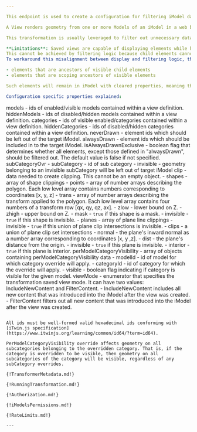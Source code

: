 ```yaml
---

This endpoint is used to create a configuration for filtering iModel data based on a view definition or a saved view.

A View renders geometry from one or more Models of an iModel in a web browser. A View is an element of the ViewDefinition class. For more information, see [Using Views in iTwin.js](https://www.itwinjs.org/learning/frontend/views/).

This transformation is usually leveraged to filter out unnecessary data and align an iModel to the view within a browser window.

**Limitations**: Saved views are capable of displaying elements while hiding their parent elements. 
This cannot be achieved by filtering logic because child elements cannot exist without their parent elements within an iModel. 
To workaround this misalignment between display and filtering logic, the transformations service does not filter out:

- elements that are ancestors of visible child elements
- elements that are scoping ancestors of visible elements

Such elements will remain in iModel with cleared properties, meaning that their geometries and other non mandatory properties will be deleted.

Configuration specific properties explained:

```
models - ids of enabled/visible models contained within a view definition.
hiddenModels - ids of disabled/hidden models contained within a view definition.
categories - ids of visible enabled/categories contained within a view definition.
hiddenCategories - ids of disabled/hidden categories contained within a view definition.
neverDrawn - element ids which should be left out of the target iModel.
alwaysDrawn - element ids which should be included in to the target iModel.
isAlwaysDrawnExclusive - boolean flag that determines whether all elements, except those defined in "alwaysDrawn", should be filtered out. The default value is false if not specified.
subCategoryOvr
    - subCategory - id of sub category 
    - invisible - geometry belonging to an invisible subCategory will be left out of target iModel
clip - data needed to create clipping. This cannot be an empty object.
    - shapes - array of shape clippings
        - points - array of number arrays describing the polygon. Each low level array contains numbers corresponding to coordinates [x, y, z]
        - trans - array of number arrays describing the transform applied to the polygon. Each low level array contains four numbers of a transform row [qx, qy, qz, ax].
        - zlow - lower bound on Z.
        - zhigh - upper bound on Z.
        - mask - `true` if this shape is a mask.
        - invisible -`true` if this shape is invisible.
    - planes - array of plane line clippings
        - invisible - `true` if this union of plane clip intersections is invisible.
        - clips - a union of plane clip set intersections
            - normal - the plane's inward normal as a number array corresponding to coordinates [x, y ,z].
            - dist - the plane's distance from the origin.
            - invisible - `true` if this plane is invisible.
            - interior - `true` if this plane is interior.
perModelCategoryVisibility - array of objects containing perModelCategoryVisibility data
    - modelId - id of model for which category override will apply.
    - categoryId - id of category for which the override will apply.
    - visible - boolean flag indicating if category is visible for the given model.
viewMode - enumerator that specifies the transformation saved view mode. It can have two values: IncludeNewContent and FilterContent.
    - IncludeNewContent includes all new content that was introduced into the iModel after the view was created.
    - FilterContent filters out all new content that was introduced into the iModel after the view was created.
```

All ids must be well-formed valid hexadecimal ids conforming with [iTwin.js specification](https://www.itwinjs.org/learning/common/id64/?term=id64).

PerModelCategoryVisibility override affects geometry on all subcategories belonging to the overridden category. That is, if the category is overridden to be visible, then geometry on all subcategories of the category will be visible, regardless of any subCategory overrides.

{!TransformerMetadata.md!}

{!RunningTransformation.md!}

{!Authorization.md!}

{!iModelsPermissions.md!}

{!RateLimits.md!}

---
```

